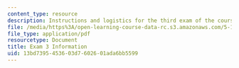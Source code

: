 ```yaml
---
content_type: resource
description: Instructions and logistics for the third exam of the course.
file: /media/https%3A/open-learning-course-data-rc.s3.amazonaws.com/5-111-principles-of-chemical-science-fall-2008/13bd7395453603d7602601ada6bb5599_exam3info.pdf
file_type: application/pdf
resourcetype: Document
title: Exam 3 Information
uid: 13bd7395-4536-03d7-6026-01ada6bb5599
---
```

